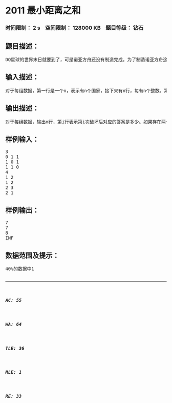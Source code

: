# 2011 最小距离之和   
### 时间限制： 2 s&nbsp;&nbsp;&nbsp;&nbsp;空间限制： 128000 KB&nbsp;&nbsp;&nbsp;&nbsp;题目等级： 钻石  
## 题目描述：  

<pre>
DQ星球的世界末日就要到了，可是诺亚方舟还没有制造完成。为了制造诺亚方舟这个星球上的所有国家都站在统一战线。现在一共有n个国家，一个国家到另一个国家都有一条且仅有一条通信渠道，且这个渠道有一个距离，这样就形成了一个有向完全图。 世界末日的预兆已经来了，世界上很多东西都在遭到不明原因的破坏，包括这些通信渠道。现在为了联合制造出诺亚方舟，需要统计所有国家对（a到b和b到a是不同的）之间通信最短距离之和。即需要求出表示i国家与j国家之间的最小距离。可是每隔一段时间就有一些渠道会被破坏，现在DQ星球的首领急需要你来解决这个问题。
</pre>
  
  
## 输入描述：  

<pre>
对于每组数据，第一行是一个n，表示有n个国家，接下来有n行，每有n个整数。第i行第j列的数字表示国家i到国家j的通信渠道距离（距离不大于10000）。接下来是一个数字m，表示在可以预知的未来中会有m次破坏会施加到通信渠道中，每次破坏只能破坏一条渠道，一条渠道可以被破坏多次， 但是第一次破坏这条渠道就无法再发送信息。接下来有m行，每行两个整数a、b，表示国家a到国家b的通信渠道遭到破坏。
</pre>
  
  
## 输出描述：  

<pre>
对于每组数据，输出m行，第i行表示第i次破坏后对应的答案是多少。如果存在两个国家无法相互到达，输出INF。
</pre>
  
  
## 样例输入：  

<pre>
3
0 1 1
1 0 1
1 1 0
4
1 2
1 2
2 3
2 1
</pre>
  
  
## 样例输出：  

<pre>
7
7
8
INF
</pre>
  
  
## 数据范围及提示：  

<pre>
40%的数据中1<n<=50,1<m<=50;
100%的数据中1<n<=200,1<m<=200;
</pre>
  
  
***  

##### AC: 55  
##### WA: 64  
##### TLE: 36  
##### MLE: 1  
##### RE: 33  
